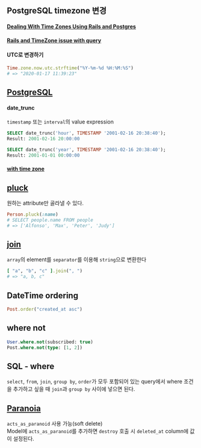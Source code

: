 ## PostgreSQL timezone 변경
#### [Dealing With Time Zones Using Rails and Postgres](http://brendankemp.com/essays/dealing-with-time-zones-using-rails-and-postgres/)  
#### [Rails and TimeZone issue with query](https://deepakmahakale.in/blog/2018/04/21/rails-and-timezone-issue-with-query.html)
#### UTC로 변경하기
```ruby
Time.zone.now.utc.strftime("%Y-%m-%d %H:%M:%S")
# => "2020-01-17 11:39:23"
```

## [PostgreSQL](https://www.postgresql.org/docs/9.1/functions-datetime.html)
#### date_trunc
`timestamp` 또는 `interval`의 value expression
```sql
SELECT date_trunc('hour', TIMESTAMP '2001-02-16 20:38:40');
Result: 2001-02-16 20:00:00

SELECT date_trunc('year', TIMESTAMP '2001-02-16 20:38:40');
Result: 2001-01-01 00:00:00
```
#### [with time zone](https://phili.pe/posts/timestamps-and-time-zones-in-postgresql/)


## [pluck](pluck)
원하는 attribute만 골라낼 수 있다.
```ruby
Person.pluck(:name)
# SELECT people.name FROM people
# => ['Alfonso', 'Max', 'Peter', 'Judy']
```

## [join](https://apidock.com/ruby/Array/join)
`array`의 element를 `separator`를 이용해 `string`으로 변환한다
```ruby
[ "a", "b", "c" ].join(", ")
# => "a, b, c"
```

## DateTime ordering
```ruby
Post.order("created_at asc")
```

## where not
```sql
User.where.not(subscribed: true)
Post.where.not(type: [1, 2])
```

## SQL - where
`select`, `from`, `join`, `group by`, `order`가 모두 포함되어 있는 query에서 where 조건을 추가하고 싶을 때 `join`과 `group by` 사이에 넣으면 된다.

## [Paranoia](https://github.com/rubysherpas/paranoia)
`acts_as_paranoid` 사용 가능(soft delete)  
Model에 `acts_as_paranoid`를 추가하면 `destroy` 호출 시 `deleted_at` column에 값이 설정된다.
